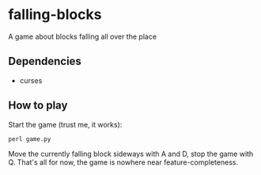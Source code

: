 # falling-blocks
A game about blocks falling all over the place

## Dependencies
* curses

## How to play
Start the game (trust me, it works):
```
perl game.py
```

Move the currently falling block sideways with A and D, stop the game with Q. That's all for now, the game is nowhere near feature-completeness.
